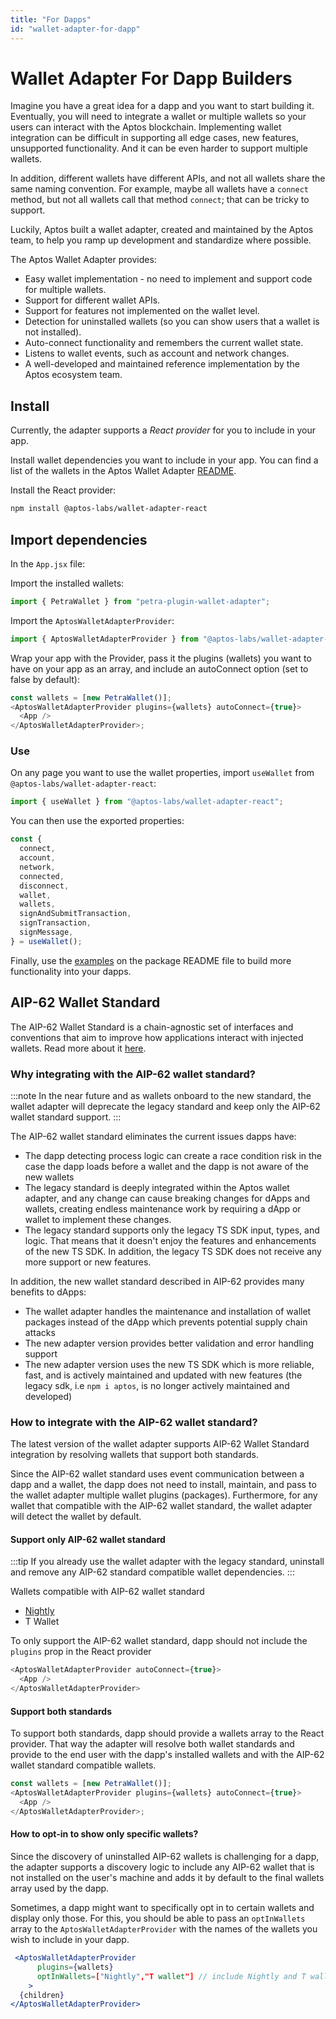 ```yaml
---
title: "For Dapps"
id: "wallet-adapter-for-dapp"
---
```


# Wallet Adapter For Dapp Builders

Imagine you have a great idea for a dapp and you want to start building it. Eventually, you will need to integrate a wallet or multiple wallets so your users can interact with the Aptos blockchain.
Implementing wallet integration can be difficult in supporting all edge cases, new features, unsupported functionality. And it can be even harder to support multiple wallets.

In addition, different wallets have different APIs, and not all wallets share the same naming convention. For example, maybe all wallets have a `connect` method, but not all wallets call that method `connect`; that can be tricky to support.

Luckily, Aptos built a wallet adapter, created and maintained by the Aptos team, to help you ramp up development and standardize where possible.

The Aptos Wallet Adapter provides:

- Easy wallet implementation - no need to implement and support code for multiple wallets.
- Support for different wallet APIs.
- Support for features not implemented on the wallet level.
- Detection for uninstalled wallets (so you can show users that a wallet is not installed).
- Auto-connect functionality and remembers the current wallet state.
- Listens to wallet events, such as account and network changes.
- A well-developed and maintained reference implementation by the Aptos ecosystem team.

## Install

Currently, the adapter supports a _React provider_ for you to include in your app.

Install wallet dependencies you want to include in your app. You can find a list of the wallets in the Aptos Wallet Adapter [README](https://github.com/aptos-labs/aptos-wallet-adapter#supported-wallet-packages).

Install the React provider:

```bash
npm install @aptos-labs/wallet-adapter-react
```

## Import dependencies

In the `App.jsx` file:

Import the installed wallets:

```js
import { PetraWallet } from "petra-plugin-wallet-adapter";
```

Import the `AptosWalletAdapterProvider`:

```js
import { AptosWalletAdapterProvider } from "@aptos-labs/wallet-adapter-react";
```

Wrap your app with the Provider, pass it the plugins (wallets) you want to have on your app as an array, and include an autoConnect option (set to false by default):

```js
const wallets = [new PetraWallet()];
<AptosWalletAdapterProvider plugins={wallets} autoConnect={true}>
  <App />
</AptosWalletAdapterProvider>;
```

### Use

On any page you want to use the wallet properties, import `useWallet` from `@aptos-labs/wallet-adapter-react`:

```js
import { useWallet } from "@aptos-labs/wallet-adapter-react";
```

You can then use the exported properties:

```js
const {
  connect,
  account,
  network,
  connected,
  disconnect,
  wallet,
  wallets,
  signAndSubmitTransaction,
  signTransaction,
  signMessage,
} = useWallet();
```

Finally, use the [examples](https://github.com/aptos-labs/aptos-wallet-adapter/tree/main/packages/wallet-adapter-react#examples) on the package README file to build more functionality into your dapps.

## AIP-62 Wallet Standard

The AIP-62 Wallet Standard is a chain-agnostic set of interfaces and conventions that aim to improve how applications interact with injected wallets. Read more about it [here](https://github.com/aptos-foundation/AIPs/blob/main/aips/aip-62.md).

### Why integrating with the AIP-62 wallet standard?

:::note
In the near future and as wallets onboard to the new standard, the wallet adapter will deprecate the legacy standard and keep only the AIP-62 wallet standard support.
:::

The AIP-62 wallet standard eliminates the current issues dapps have:

- The dapp detecting process logic can create a race condition risk in the case the dapp loads before a wallet and the dapp is not aware of the new wallets
- The legacy standard is deeply integrated within the Aptos wallet adapter, and any change can cause breaking changes for dApps and wallets, creating endless maintenance work by requiring a dApp or wallet to implement these changes.
- The legacy standard supports only the legacy TS SDK input, types, and logic. That means that it doesn't enjoy the features and enhancements of the new TS SDK. In addition, the legacy TS SDK does not receive any more support or new features.

In addition, the new wallet standard described in AIP-62 provides many benefits to dApps:

- The wallet adapter handles the maintenance and installation of wallet packages instead of the dApp which prevents potential supply chain attacks
- The new adapter version provides better validation and error handling support
- The new adapter version uses the new TS SDK which is more reliable, fast, and is actively maintained and updated with new features (the legacy sdk, i.e `npm i aptos`, is no longer actively maintained and developed)

### How to integrate with the AIP-62 wallet standard?

The latest version of the wallet adapter supports AIP-62 Wallet Standard integration by resolving wallets that support both standards.

Since the AIP-62 wallet standard uses event communication between a dapp and a wallet, the dapp does not need to install, maintain, and pass to the wallet adapter multiple wallet plugins (packages). Furthermore, for any wallet that compatible with the AIP-62 wallet standard, the wallet adapter will detect the wallet by default.

#### Support only AIP-62 wallet standard

:::tip
If you already use the wallet adapter with the legacy standard, uninstall and remove any AIP-62 standard compatible wallet dependencies.
:::

Wallets compatible with AIP-62 wallet standard

- [Nightly](https://chromewebstore.google.com/detail/nightly/fiikommddbeccaoicoejoniammnalkfa)
- T Wallet

To only support the AIP-62 wallet standard, dapp should not include the `plugins` prop in the React provider

```js
<AptosWalletAdapterProvider autoConnect={true}>
  <App />
</AptosWalletAdapterProvider>
```

#### Support both standards

To support both standards, dapp should provide a wallets array to the React provider. That way the adapter will resolve both wallet standards and provide to the end user with the dapp's installed wallets and with the AIP-62 wallet standard compatible wallets.

```js
const wallets = [new PetraWallet()];
<AptosWalletAdapterProvider plugins={wallets} autoConnect={true}>
  <App />
</AptosWalletAdapterProvider>;
```

#### How to opt-in to show only specific wallets?

Since the discovery of uninstalled AIP-62 wallets is challenging for a dapp, the adapter supports a discovery logic to include any AIP-62 wallet that is not installed on the user's machine and adds it by default to the final wallets array used by the dapp.

Sometimes, a dapp might want to specifically opt in to certain wallets and display only those. For this, you should be able to pass an `optInWallets` array to the `AptosWalletAdapterProvider` with the names of the wallets you wish to include in your dapp.

```jsx
 <AptosWalletAdapterProvider
      plugins={wallets}
      optInWallets=["Nightly","T wallet"] // include Nightly and T wallet AIP-62 compatible wallets
    >
  {children}
</AptosWalletAdapterProvider>
```
